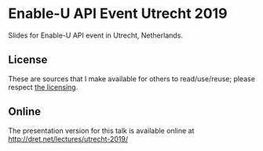 # Enable-U API Event Utrecht 2019

Slides for Enable-U API event in Utrecht, Netherlands.


## License

These are sources that I make available for others to read/use/reuse; please respect [the licensing](../LICENSE).


## Online

The presentation version for this talk is available online at http://dret.net/lectures/utrecht-2019/
